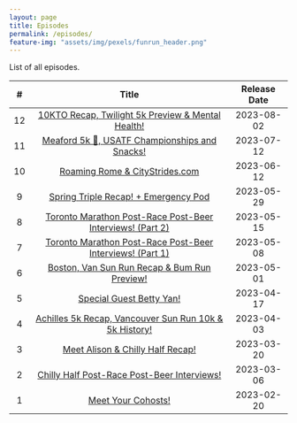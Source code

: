 ```yaml
---
layout: page
title: Episodes
permalink: /episodes/
feature-img: "assets/img/pexels/funrun_header.png"
---
```


List of all episodes.

|   #   |                                                        Title                                                        | Release Date |
| :---: | :-----------------------------------------------------------------------------------------------------------------: | :----------: |
|  12   |    [10KTO Recap, Twilight 5k Preview & Mental Health!](https://runforthefunofit.com/2023/08/02/Episode-12.html)     |  2023-08-02  |
|  11   |      [Meaford 5k 🥇, USATF Championships and Snacks!](https://runforthefunofit.com/2023/07/12/Episode-11.html)       |  2023-07-12  |
|  10   |              [Roaming Rome & CityStrides.com](https://runforthefunofit.com/2023/06/12/Episode-10.html)              |  2023-06-12  |
|   9   |           [Spring Triple Recap! + Emergency Pod](https://runforthefunofit.com/2023/05/29/Episode-9.html)            |  2023-05-29  |
|   8   | [Toronto Marathon Post-Race Post-Beer Interviews! (Part 2)](https://runforthefunofit.com/2023/05/15/Episode-8.html) |  2023-05-15  |
|   7   | [Toronto Marathon Post-Race Post-Beer Interviews! (Part 1)](https://runforthefunofit.com/2023/05/08/Episode-7.html) |  2023-05-08  |
|   6   |       [Boston, Van Sun Run Recap & Bum Run Preview!](https://runforthefunofit.com/2023/05/01/Episode-6.html)        |  2023-05-01  |
|   5   |                 [Special Guest Betty Yan!](https://runforthefunofit.com/2023/04/17/Episode-5.html)                  |  2023-04-17  |
|   4   |  [Achilles 5k Recap, Vancouver Sun Run 10k & 5k History!](https://runforthefunofit.com/2023/04/03/Episode-4.html)   |  2023-04-03  |
|   3   |             [Meet Alison & Chilly Half Recap!](https://runforthefunofit.com/2023/03/20/Episode-3.html)              |  2023-03-20  |
|   2   |        [Chilly Half Post-Race Post-Beer Interviews!](https://runforthefunofit.com/2023/03/06/Episode-2.html)        |  2023-03-06  |
|   1   |                    [Meet Your Cohosts!](https://runforthefunofit.com/2023/02/20/Episode-1.html)                     |  2023-02-20  |
